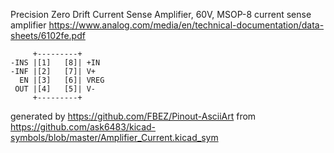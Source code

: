 Precision Zero Drift Current Sense Amplifier, 60V, MSOP-8
current sense amplifier
https://www.analog.com/media/en/technical-documentation/data-sheets/6102fe.pdf


	     +---------+
	-INS |[1]   [8]| +IN
	-INF |[2]   [7]| V+
	  EN |[3]   [6]| VREG
	 OUT |[4]   [5]| V-
	     +---------+


generated by https://github.com/FBEZ/Pinout-AsciiArt from https://github.com/ask6483/kicad-symbols/blob/master/Amplifier_Current.kicad_sym